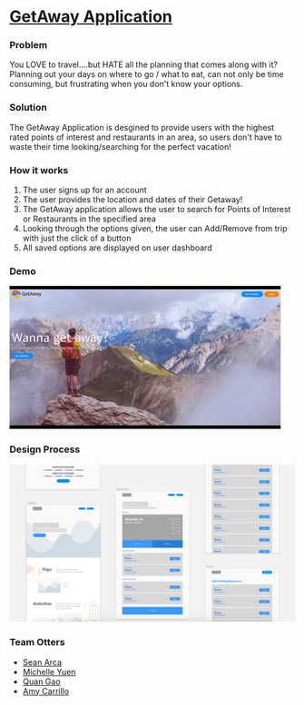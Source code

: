 # [GetAway Application](https://quiet-waters-49992.herokuapp.com/home)

### Problem
You LOVE to travel….but HATE all the planning that comes along with it? Planning out your days on where to go / what to eat, can not only be time consuming, but frustrating when you don't know your options.

### Solution 
The GetAway Application is desgined to provide users with the highest rated points of interest and restaurants in an area, so users don't have to waste their time looking/searching for the perfect vacation!

### How it works
1. The user signs up for an account
1. The user provides the location and dates of their Getaway!
1. The GetAway application allows the user to search for Points of Interest or Restaurants in the specified area
1. Looking through the options given, the user can Add/Remove from trip with just the click of a button
1. All saved options are displayed on user dashboard

### Demo 
![Demo](/public/assets/img/demo.gif)

### Design Process
![Design](/public/assets/img/design.png)

### Team Otters
* [Sean Arca](https://github.com/sean-arca)
* [Michelle Yuen](https://github.com/yuenmichelle1)
* [Quan Gao](https://github.com/QuanGao)
* [Amy Carrillo](https://github.com/acarrillo4)
